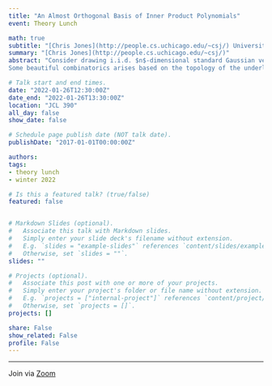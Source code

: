 ```yaml
---
title: "An Almost Orthogonal Basis of Inner Product Polynomials"
event: Theory Lunch

math: true
subtitle: "[Chris Jones](http://people.cs.uchicago.edu/~csj/) University of Chicago"
summary: "[Chris Jones](http://people.cs.uchicago.edu/~csj/)"
abstract: "Consider drawing i.i.d. $n$-dimensional standard Gaussian vectors $d_i$. We study functions of the $d_i$ which are rotationally invariant, i.e. they only depend on the pairwise angles and norms of the $d_i$, such as $$E[ \\langle d_1,d_2 \\rangle \\cdot \\langle d_2,d_3 \\rangle \\cdot \\langle d_3,d_4 \\rangle \\cdot  \\langle d_4,d_1 \\rangle ]$$
Some beautiful combinatorics arises based on the topology of the underlying graph. With the intent of doing Fourier analysis, we give an (almost) orthogonal basis for this space. We also study the cases of Boolean and spherical $d_i$; when the d_i are spherical instead of Gaussian, interesting examples suggest a connection to graph planarity. Based on joint work with Aaron Potechin."

# Talk start and end times.
date: "2022-01-26T12:30:00Z"
date_end: "2022-01-26T13:30:00Z"
location: "JCL 390"
all_day: false
show_date: false

# Schedule page publish date (NOT talk date).
publishDate: "2017-01-01T00:00:00Z"

authors:
tags:
- theory lunch
- winter 2022

# Is this a featured talk? (true/false)
featured: false


# Markdown Slides (optional).
#   Associate this talk with Markdown slides.
#   Simply enter your slide deck's filename without extension.
#   E.g. `slides = "example-slides"` references `content/slides/example-slides.md`.
#   Otherwise, set `slides = ""`.
slides: ""

# Projects (optional).
#   Associate this post with one or more of your projects.
#   Simply enter your project's folder or file name without extension.
#   E.g. `projects = ["internal-project"]` references `content/project/deep-learning/index.md`.
#   Otherwise, set `projects = []`.
projects: []

share: False
show_related: False
profile: False
---
```


---

Join via [Zoom](https://uchicago.zoom.us/j/95725383918?pwd=OHl5WHVIL3RORVRWQ2RBdk43R1pQdz09)
